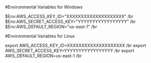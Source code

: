#Environmental Variables for Windows

$Env:AWS_ACCESS_KEY_ID="XXXXXXXXXXXXXXXXXXXX" /br
$Env:AWS_SECRET_ACCESS_KEY="YYYYYYYYYYYYYYYYY" /br
$Env:AWS_DEFAULT_REGION="us-east-1" /br

#Environmental Variables for Linux 

export AWS_ACCESS_KEY_ID=XXXXXXXXXXXXXXXXXXXX /br
export AWS_SECRET_ACCESS_KEY=YYYYYYYYYYYYYYYYY /br
export AWS_DEFAULT_REGION=us-east-1 /br